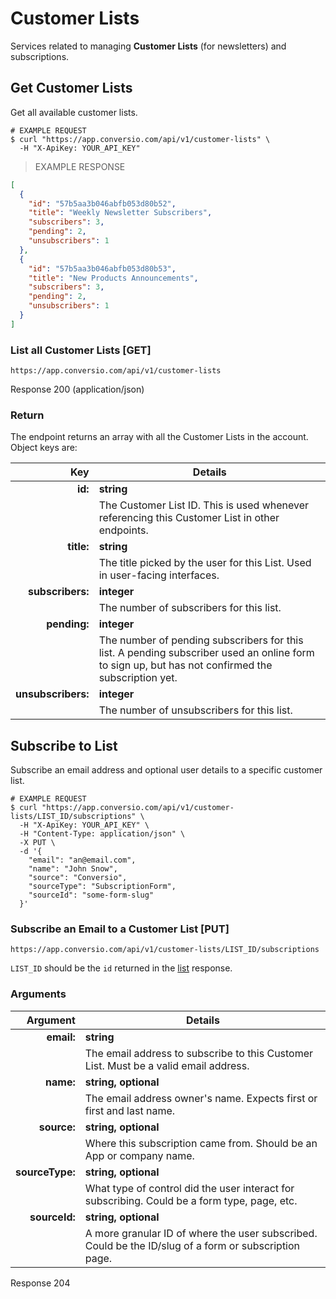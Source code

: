 # Customer Lists
Services related to managing **Customer Lists** (for newsletters) and subscriptions.

## Get Customer Lists

Get all available customer lists.

```shell
# EXAMPLE REQUEST
$ curl "https://app.conversio.com/api/v1/customer-lists" \
  -H "X-ApiKey: YOUR_API_KEY"
```

> EXAMPLE RESPONSE

```json
[
  {
    "id": "57b5aa3b046abfb053d80b52",
    "title": "Weekly Newsletter Subscribers",
    "subscribers": 3,
    "pending": 2,
    "unsubscribers": 1
  },
  {
    "id": "57b5aa3b046abfb053d80b53",
    "title": "New Products Announcements",
    "subscribers": 3,
    "pending": 2,
    "unsubscribers": 1
  }
]
```

### List all Customer Lists [GET]

`https://app.conversio.com/api/v1/customer-lists`

<aside class="success">
  Response 200 (application/json)
</aside>

### Return

The endpoint returns an array with all the Customer Lists in the account. Object keys are:

|Key|Details|
|-------:|-----------|
|**id:**|**string**|
||The Customer List ID. This is used whenever referencing this Customer List in other endpoints.|
|**title:**|**string**|
||The title picked by the user for this List. Used in user-facing interfaces.|
|**subscribers:**|**integer**|
||The number of subscribers for this list.|
|**pending:**|**integer**|
||The number of pending subscribers for this list. A pending subscriber used an online form to sign up, but has not confirmed the subscription yet.|
|**unsubscribers:**|**integer**|
||The number of unsubscribers for this list.|

## Subscribe to List

Subscribe an email address and optional user details to a specific customer list.

```shell
# EXAMPLE REQUEST
$ curl "https://app.conversio.com/api/v1/customer-lists/LIST_ID/subscriptions" \
  -H "X-ApiKey: YOUR_API_KEY" \
  -H "Content-Type: application/json" \
  -X PUT \
  -d '{
    "email": "an@email.com",
    "name": "John Snow",
    "source": "Conversio",
    "sourceType": "SubscriptionForm",
    "sourceId": "some-form-slug"
  }'
```

### Subscribe an Email to a Customer List [PUT]

`https://app.conversio.com/api/v1/customer-lists/LIST_ID/subscriptions`

`LIST_ID` should be the `id` returned in the [list](#get-customer-lists) response.

### Arguments

|Argument|Details|
|-------:|-----------|
|**email:**|**string**|
||The email address to subscribe to this Customer List. Must be a valid email address.|
|**name:**|**string, optional**|
||The email address owner's name. Expects first or first and last name.|
|**source:**|**string, optional**|
||Where this subscription came from. Should be an App or company name.|
|**sourceType:**|**string, optional**|
||What type of control did the user interact for subscribing. Could be a form type, page, etc.|
|**sourceId:**|**string, optional**|
||A more granular ID of where the user subscribed. Could be the ID/slug of a form or subscription page.|

<aside class="success">
  Response 204
</aside>
